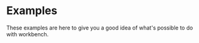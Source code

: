 # Examples

These examples are here to give you a good idea of what's possible to do with workbench.
